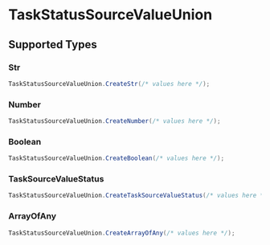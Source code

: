 # TaskStatusSourceValueUnion


## Supported Types

### Str

```csharp
TaskStatusSourceValueUnion.CreateStr(/* values here */);
```

### Number

```csharp
TaskStatusSourceValueUnion.CreateNumber(/* values here */);
```

### Boolean

```csharp
TaskStatusSourceValueUnion.CreateBoolean(/* values here */);
```

### TaskSourceValueStatus

```csharp
TaskStatusSourceValueUnion.CreateTaskSourceValueStatus(/* values here */);
```

### ArrayOfAny

```csharp
TaskStatusSourceValueUnion.CreateArrayOfAny(/* values here */);
```
